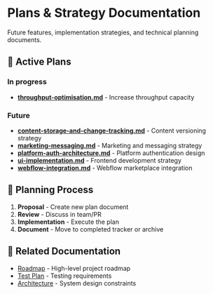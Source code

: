 # Plans & Strategy Documentation

Future features, implementation strategies, and technical planning documents.

## 📄 Active Plans

### In progress

- **[throughput-optimisation.md](throughput-optimisation)** - Increase
  throughput capacity

### Future

- **[content-storage-and-change-tracking.md](./content-storage-and-change-tracking.md)** -
  Content versioning strategy
- **[marketing-messaging.md](./marketing-messaging.md)** - Marketing and
  messaging strategy
- **[platform-auth-architecture.md](./platform-auth-architecture.md)** -
  Platform authentication design
- **[ui-implementation.md](./ui-implementation.md)** - Frontend development
  strategy
- **[webflow-integration.md](./webflow-integration.md)** - Webflow marketplace
  integration

## 🎯 Planning Process

1. **Proposal** - Create new plan document
2. **Review** - Discuss in team/PR
3. **Implementation** - Execute the plan
4. **Document** - Move to completed tracker or archive

## 🔗 Related Documentation

- [Roadmap](../../Roadmap.md) - High-level project roadmap
- [Test Plan](../TEST_PLAN.md) - Testing requirements
- [Architecture](../architecture/README.md) - System design constraints
